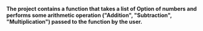 
**The project contains a function that takes a list of Option of numbers and performs some arithmetic operation 
("Addition", "Subtraction", "Multiplication") passed to the function by the user.**
